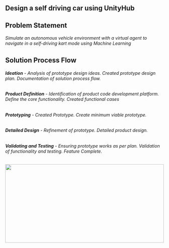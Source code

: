 ## Design a self driving car using UnityHub

## Problem Statement
###### *Simulate an autonomous vehicle environment with a virtual agent to navigate in a self-driving kart mode using Machine Learning* 

## Solution Process Flow
###### **Ideation** - *Analysis of prototype design ideas. Created prototype design plan. Documentation of solution process flow.*
###### **Product Definition** - *Identification of product code development platform. Define the core functionality. Created functional cases*
###### **Prototyping** - *Created Prototype. Create minimum viable prototype.*
###### **Detailed Design** - *Refinement of prototype. Detailed product design.*
###### **Validating and Testing** - *Ensuring prototype works as per plan. Validation of functionality and testing. Feature Complete.*

<img src="images/Color Feature-bg.pnj" width="100%" height="250"> 
